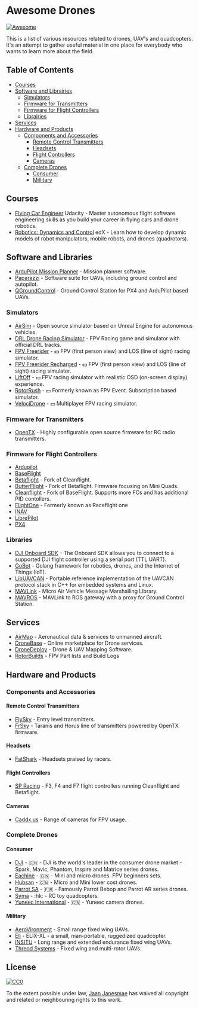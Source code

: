 Awesome Drones
==============

[![Awesome](https://cdn.rawgit.com/sindresorhus/awesome/d7305f38d29fed78fa85652e3a63e154dd8e8829/media/badge.svg)](https://github.com/sindresorhus/awesome)

This is a list of various resources related to drones, UAV's and quadcopters. It's an attempt to gather useful material in one place for everybody who wants to learn more about the field.

## Table of Contents

- [Courses](#courses)
- [Software and Librairies](#software-and-librairies)
  - [Simulators](#simulators)
  - [Firmware for Transmitters](#firmware-for-transmitters)
  - [Firmware for Flight Controllers](#firmware-for-flight-controllers)
  - [Librairies](#librairies)
- [Services](#services)
- [Hardware and Products](#hardware-and-products)
  - [Components and Accessories](#components-and-accessories)
    - [Remote Control Transmitters](#remote-control-transmitters)
    - [Headsets](#headsets)
    - [Flight Controllers](#flight-controllers)
    - [Cameras](#cameras)
  - [Complete Drones](#complete-drones)
    - [Consumer](#consumer)
    - [Millitary](#millitary)

## Courses

* [Flying Car Engineer](https://eu.udacity.com/course/flying-car-nanodegree--nd787) Udacity - Master autonomous flight software engineering skills as you build your career in flying cars and drone robotics.
* [Robotics: Dynamics and Control](https://www.edx.org/course/robotics-dynamics-control-pennx-robo3x) edX - Learn how to develop dynamic models of robot manipulators, mobile robots, and drones (quadrotors).

## Software and Libraries ##

* [ArduPilot Mission Planner](https://github.com/ArduPilot/MissionPlanner) - Mission planner software.
* [Paparazzi](http://wiki.paparazziuav.org/wiki/Main_Page) - Software suite for UAVs, including ground control and autopilot.
* [QGroundControl](http://qgroundcontrol.com/) - Ground Control Station for PX4 and ArduPilot based UAVs.

### Simulators ###

* [AirSim](https://github.com/Microsoft/AirSim) - Open source simulator based on Unreal Engine for autonomous vehicles.
* [DRL Drone Racing Simulator](https://thedroneracingleague.com/simulator/) - FPV Racing game and simulator with official DRL tracks.
* [FPV Freerider](https://fpv-freerider.itch.io/fpv-freerider) - :dollar: FPV (first person view) and LOS (line of sight) racing simulator.
* [FPV Freerider Recharged](https://fpv-freerider.itch.io/fpv-freerider-recharged) - :dollar: FPV (first person view) and LOS (line of sight) racing simulator.
* [LiftOff](https://www.immersionrc.com/fpv-products/liftoff-drone-race-simulator/) - :dollar: FPV racing simulator with realistic OSD (on-screen display) experience.
* [RotorRush](http://rotorrush.com/) - :dollar: Formerly known as FPV Event. Subscription based simulator.
* [VelociDrone](https://www.velocidrone.com/) - :dollar: Multiplayer FPV racing simulator.

### Firmware for Transmitters ###

* [OpenTX](http://www.open-tx.org/) - Highly configurable open source firmware for RC radio transmitters.

### Firmware for Flight Controllers ###

* [Ardupilot](https://github.com/ArduPilot/ardupilot)
* [BaseFlight](https://github.com/multiwii/baseflight)
* [Betaflight](https://github.com/betaflight/betaflight) - Fork of Cleanflight.
* [ButterFlight](https://github.com/ButterFlight/butterflight) - Fork of Betaflight. Firmware focusing on Mini Quads.
* [Cleanflight](https://github.com/cleanflight/cleanflight) - Fork of BaseFlight. Supports more FCs and has additional PID contollers.
* [FlightOne](https://flightone.com/download) - Formerly known as Raceflight one
* [INAV](https://github.com/iNavFlight/inav)
* [LibrePilot](https://github.com/librepilot/LibrePilot)
* [PX4](https://github.com/PX4/Firmware)

### Libraries ###

* [DJI Onboard SDK](https://github.com/dji-sdk/Onboard-SDK) - The Onboard SDK allows you to connect to a supported DJI flight controller using a serial port (TTL UART).
* [GoBot](https://github.com/hybridgroup/gobot) - Golang framework for robotics, drones, and the Internet of Things (IoT).
* [LibUAVCAN](https://github.com/UAVCAN/libuavcan) - Portable reference implementation of the UAVCAN protocol stack in C++ for embedded systems and Linux.
* [MAVLink](https://github.com/mavlink/mavlink) - Micro Air Vehicle Message Marshalling Library.
* [MAVROS](https://github.com/mavlink/mavros) - MAVLink to ROS gateway with a proxy for Ground Control Station.

## Services ###

* [AirMap](https://www.airmap.com/) - Aeronautical data & services to unmanned aircraft.
* [DroneBase](https://dronebase.com/) - Online marketplace for Drone services.
* [DroneDeploy](https://www.dronedeploy.com/) - Drone & UAV Mapping Software.
* [RotorBuilds](https://rotorbuilds.com/) - FPV Part lists and Build Logs

## Hardware and Products ##

### Components and Accessories ###

#### Remote Control Transmitters ####

* [FlySky](http://www.flyskyrc.com/) - Entry level transmitters.
* [FrSky](https://www.frsky-rc.com/) - Taranis and Horus line of transmitters powered by OpenTX firmware.

#### Headsets

* [FatShark](https://www.fatshark.com) - Headsets praised by racers.

#### Flight Controllers

* [SP Racing](http://seriouslypro.com) - F3, F4 and F7 flight controllers running Cleanflight and Betaflight.

#### Cameras

* [Caddx.us](https://www.caddxshop.com) - Range of cameras for FPV usage.

### Complete Drones ###

#### Consumer ####

* [DJI](https://www.dji.com/) - :cn: - DJI is the world's leader in the consumer drone market - Spark, Mavic, Phantom, Inspire and Matrice series drones.
* [Eachine](https://www.eachine.com/) - :cn: - Mini and micro drones. FPV beginners sets.
* [Hubsan](https://www.hubsan.com/na/) - :cn: - Micro and Mini lower cost drones.
* [Parrot SA](https://www.parrot.com/global/) - :fr: - Famously Parrot Bebop and Parrot AR series drones.
* [Syma](http://www.symatoys.com/) - :hk: - RC toy quadcopters.
* [Yuneec International](https://www.yuneec.com/) - :cn: - Yuneec camera drones.

#### Military ####

* [AeroVironment](https://www.avinc.com/) - Small range fixed wing UAVs.
* [Eli](http://www.uav.ee/) - ELIX-XL - a small, man-portable, ruggedized quadcopter.
* [INSITU](https://www.insitu.com/) - Long range and extended endurance fixed wing UAVs.
* [Threod Systems](http://threod.com/) - Fixed wing and multi-rotor UAVs.

## License

[![CC0][CC0-badge]](LICENSE)

To the extent possible under law, [Jaan Janesmae](https://jaan.janesmae.com) has waived all copyright and related or neighbouring rights to this work.

[CC0-badge]: http://mirrors.creativecommons.org/presskit/buttons/88x31/svg/cc-zero.svg
